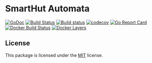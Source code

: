 # SmartHut Automata

[![GoDoc](https://godoc.org/github.com/smarthut/automata?status.svg)](https://godoc.org/github.com/smarthut/automata)
[![Build Status](https://travis-ci.org/smarthut/automata.svg?branch=master)](https://travis-ci.org/smarthut/automata)
[![Build status](https://ci.appveyor.com/api/projects/status/oxdpm669jul05gpg?svg=true)](https://ci.appveyor.com/project/leonidboykov/automata)
[![codecov](https://codecov.io/gh/smarthut/automata/branch/master/graph/badge.svg)](https://codecov.io/gh/smarthut/automata) 
[![Go Report Card](https://goreportcard.com/badge/github.com/smarthut/automata)](https://goreportcard.com/report/github.com/smarthut/automata)
[![Docker Build Status](https://img.shields.io/docker/build/smarthut/automata.svg)](https://hub.docker.com/r/smarthut/automata/)
[![Docker Layers](https://images.microbadger.com/badges/image/smarthut/automata.svg)](https://microbadger.com/images/smarthut/automata)

## License

This package is licensed under the [MIT](LICENSE) license.
